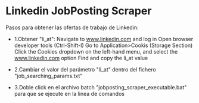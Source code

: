 # Linkedin JobPosting Scraper

Pasos para obtener las ofertas de trabajo de Linkedin:

- 1.Obtener "li_at":
  Navigate to www.linkedin.com and log in
  Open browser developer tools (Ctrl-Shift-I)
  Go to Application>Cookis (Storage Section)
  Click the Cookies dropdown on the left-hand menu, and select the www.linkedin.com option
  Find and copy the li_at value

- 2.Cambiar el valor del parámetro "li_at" dentro del fichero "job_searching_params.txt"


- 3.Doble click en el archivo batch "jobposting_scraper_executable.bat" para que se ejecute en la linea de comandos
